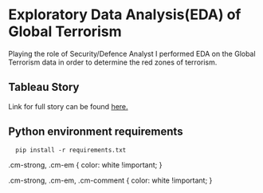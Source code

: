# Exploratory Data Analysis(EDA) of Global Terrorism

Playing the role of Security/Defence Analyst I performed EDA on the Global Terrorism data in order to determine the red zones of terrorism.

## Tableau Story

Link for full story can be found [here.](https://public.tableau.com/app/profile/bishoy.aboelsaad/viz/ExploratoryDataAnalysis-TerrorismGRIPTask4/Story1) 


## Python environment requirements 

```http
  pip install -r requirements.txt
```


.cm-strong, .cm-em {
  color: white !important;
}

.cm-strong, .cm-em, .cm-comment {
  color: white !important;
}
